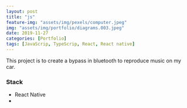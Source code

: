 ```yaml
---
layout: post
title: "js"
feature-img: "assets/img/pexels/computer.jpeg"
img: "assets/img/portfolio/diagrams.003.jpeg"
date: 2019-11-27
categories: [Portfolio]
tags: [JavaScrip, TypeScrip, React, React native]
---
```

This project is to create a bypass in bluetooth to reproduce music on my car. 

### Stack

- React Native
-
